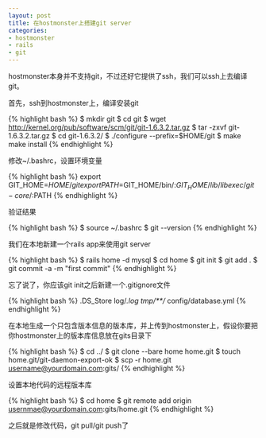```yaml
---
layout: post
title: 在hostmonster上搭建git server
categories:
- hostmonster
- rails
- git
---
```

hostmonster本身并不支持git，不过还好它提供了ssh，我们可以ssh上去编译git。

首先，ssh到hostmonster上，编译安装git

{% highlight bash %}
$ mkdir git
$ cd git
$ wget http://kernel.org/pub/software/scm/git/git-1.6.3.2.tar.gz
$ tar -zxvf git-1.6.3.2.tar.gz
$ cd git-1.6.3.2/
$ ./configure --prefix=$HOME/git
$ make  make install
{% endhighlight %}

修改~/.bashrc，设置环境变量

{% highlight bash %}
export GIT_HOME=$HOME/git
export PATH=$GIT_HOME/bin/:$GIT_HOME/lib/libexec/git-core/:$PATH
{% endhighlight %}

验证结果

{% highlight bash %}
$ source ~/.bashrc
$ git --version
{% endhighlight %}

我们在本地新建一个rails app来使用git server

{% highlight bash %}
$ rails home -d mysql
$ cd home
$ git init
$ git add .
$ git commit -a  -m "first commit"
{% endhighlight %}

忘了说了，你应该git init之后新建一个.gitignore文件

{% highlight bash %}
.DS_Store
log/*.log
tmp/**/*
config/database.yml
{% endhighlight %}

在本地生成一个只包含版本信息的版本库，并上传到hostmonster上，假设你要把你hostmonster上的版本库信息放在gits目录下

{% highlight bash %}
$ cd ../
$ git clone --bare home home.git
$ touch home.git/git-daemon-export-ok
$ scp -r home.git username@yourdomain.com:gits/
{% endhighlight %}

设置本地代码的远程版本库

{% highlight bash %}
$ cd home
$ git remote add origin usernmae@yourdomain.com:gits/home.git
{% endhighlight %}

之后就是修改代码，git pull/git push了

